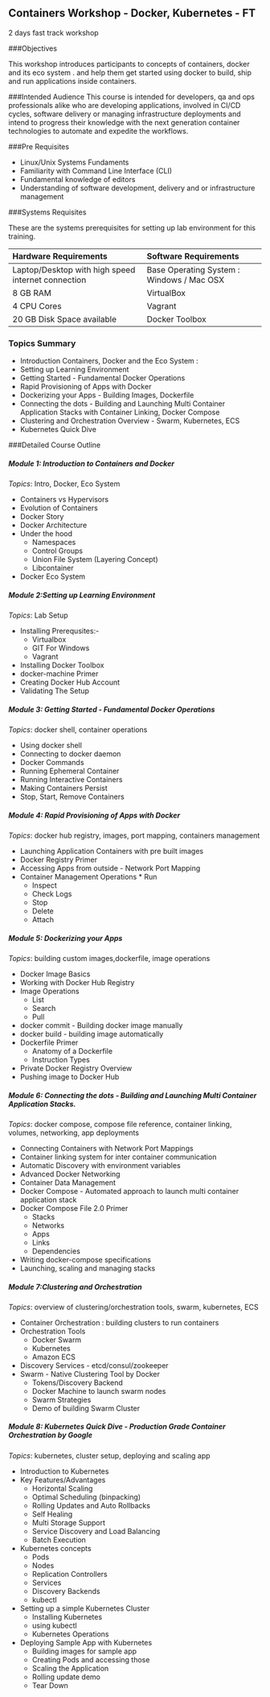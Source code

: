 Containers Workshop - Docker, Kubernetes - FT
--------

2 days fast track  workshop

###Objectives

This workshop introduces participants to concepts of containers,  docker and its eco system . and   help them get started using docker to build, ship and run applications inside containers.

###Intended Audience
This course is intended for developers, qa and ops  professionals alike who are developing applications,  involved in CI/CD cycles, software delivery or managing  infrastructure deployments and intend to progress  their knowledge with the next generation container technologies to automate and expedite the workflows.

###Pre Requisites
* Linux/Unix Systems Fundaments
* Familiarity with Command Line Interface (CLI)
* Fundamental knowledge of editors
* Understanding of software development, delivery and or infrastructure management

###Systems Requisites

These are the systems prerequisites for setting up lab environment for this training.

| Hardware Requirements | Software Requirements |
| :---------------------| :--------------------- |
| Laptop/Desktop with high speed internet connection | Base Operating System : Windows / Mac OSX |
| 8 GB RAM | VirtualBox |
| 4 CPU Cores | Vagrant |
| 20 GB Disk Space available | Docker Toolbox |


### Topics Summary
* Introduction Containers, Docker and the Eco System : 
*	Setting up Learning Environment
*	Getting Started - Fundamental Docker Operations
*	Rapid Provisioning of Apps with Docker
*	Dockerizing your Apps - Building Images, Dockerfile
* Connecting the dots - Building and Launching Multi Container Application Stacks with Container Linking, Docker Compose
*	Clustering and Orchestration Overview - Swarm, Kubernetes, ECS
* Kubernetes Quick Dive

###Detailed Course Outline

##### Module 1: Introduction to Containers and Docker
*Topics*: Intro, Docker, Eco System

  *	Containers vs Hypervisors
  *	Evolution of Containers
  *	Docker Story
  *	Docker Architecture
  *	Under the hood
	  - Namespaces
	  - Control Groups
	  - Union File System (Layering Concept)
	  - Libcontainer
  * Docker Eco System

##### Module 2:Setting up Learning Environment
*Topics*: Lab Setup
  *	Installing Prerequsites:-
	  * Virtualbox
	  *	GIT For Windows
    * Vagrant
  * Installing Docker Toolbox
  * docker-machine Primer
  * Creating Docker Hub Account
  * Validating The Setup

##### Module 3: Getting Started - Fundamental Docker Operations
*Topics*: docker shell, container operations

  * Using docker shell
  * Connecting to docker daemon
  * Docker Commands
  * Running Ephemeral Container
  * Running Interactive Containers
  * Making Containers Persist
  * Stop, Start, Remove Containers

##### Module 4: Rapid Provisioning of Apps with Docker
*Topics*: docker hub registry, images, port mapping, containers management

  * Launching Application Containers with pre built images
  * Docker Registry Primer
  * Accessing Apps from outside - Network Port Mapping
  * Container Management Operations
		* Run
	  * Inspect
	  * Check Logs
	  * Stop
	  * Delete
	  * Attach

##### Module 5: Dockerizing your Apps
*Topics*: building custom images,dockerfile, image operations

  * Docker Image Basics
  * Working with Docker Hub Registry
  * Image Operations
	  * List
	  * Search
	  * Pull
  * docker commit - Building docker image manually
  * docker build  - building image automatically
  * Dockerfile Primer
    * Anatomy of a Dockerfile
    * Instruction Types
  *	Private Docker Registry Overview
  * Pushing  image to Docker Hub

##### Module 6: Connecting the dots - Building and Launching Multi Container Application Stacks.
*Topics*: docker compose, compose file reference, container linking, volumes, networking, app deployments

  *	Connecting Containers with Network Port Mappings
  *	Container linking system for inter container communication
  *	Automatic Discovery with environment variables
  *	Advanced Docker Networking
  * Container Data Management
  * Docker Compose - Automated approach to launch multi container application stack
  *	Docker Compose File 2.0 Primer
     - Stacks
     - Networks
     - Apps
     - Links
     - Dependencies
  *	Writing docker-compose specifications
  * Launching, scaling and managing stacks

##### Module 7:Clustering and Orchestration

*Topics*: overview of clustering/orchestration tools, swarm, kubernetes, ECS

  * Container Orchestration : building clusters to run containers
  * Orchestration Tools
    * Docker Swarm
    * Kubernetes
    * Amazon ECS
  *	Discovery Services - etcd/consul/zookeeper
  * Swarm - Native Clustering Tool by Docker
    * Tokens/Discovery Backend
    * Docker Machine to launch swarm nodes
    * Swarm Strategies
    * Demo of building  Swarm Cluster

##### Module 8: Kubernetes Quick Dive - Production Grade Container Orchestration by Google
*Topics*: kubernetes, cluster setup, deploying and scaling app

  * Introduction to Kubernetes
  * Key Features/Advantages
    * Horizontal Scaling
    * Optimal Scheduling (binpacking)
    * Rolling Updates and Auto Rollbacks
    * Self Healing
    * Multi Storage Support
    * Service Discovery and Load Balancing
    * Batch Execution
  * Kubernetes concepts
    * Pods
    * Nodes
    * Replication Controllers
    * Services
    * Discovery Backends
    * kubectl
  * Setting up a simple Kubernetes Cluster
    * Installing Kubernetes
    * using kubectl
    * Kubernetes Operations
  * Deploying Sample App with Kubernetes
    *  Building images for sample app
    *  Creating Pods and accessing those
    *  Scaling the Application
    *  Rolling update demo
    *  Tear Down
